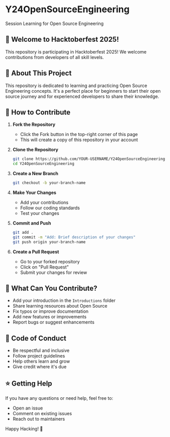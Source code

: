 # Y24OpenSourceEngineering
Session Learning for Open Source Engineering

## 🎉 Welcome to Hacktoberfest 2025!

This repository is participating in Hacktoberfest 2025! We welcome contributions from developers of all skill levels.

## 🚀 About This Project

This repository is dedicated to learning and practicing Open Source Engineering concepts. It's a perfect place for beginners to start their open source journey and for experienced developers to share their knowledge.

## 🌟 How to Contribute

1. **Fork the Repository**
   - Click the Fork button in the top-right corner of this page
   - This will create a copy of this repository in your account

2. **Clone the Repository**
   ```bash
   git clone https://github.com/YOUR-USERNAME/Y24OpenSourceEngineering.git
   cd Y24OpenSourceEngineering
   ```

3. **Create a New Branch**
   ```bash
   git checkout -b your-branch-name
   ```

4. **Make Your Changes**
   - Add your contributions
   - Follow our coding standards
   - Test your changes

5. **Commit and Push**
   ```bash
   git add .
   git commit -m "Add: Brief description of your changes"
   git push origin your-branch-name
   ```

6. **Create a Pull Request**
   - Go to your forked repository
   - Click on "Pull Request"
   - Submit your changes for review

## 📝 What Can You Contribute?

- Add your introduction in the `Introductions` folder
- Share learning resources about Open Source
- Fix typos or improve documentation
- Add new features or improvements
- Report bugs or suggest enhancements

## 🌈 Code of Conduct

- Be respectful and inclusive
- Follow project guidelines
- Help others learn and grow
- Give credit where it's due

## ⭐ Getting Help

If you have any questions or need help, feel free to:
- Open an issue
- Comment on existing issues
- Reach out to maintainers

Happy Hacking! 🚀
